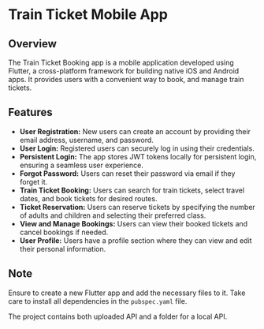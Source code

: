 # Train Ticket Mobile App

## Overview

The Train Ticket Booking app is a mobile application developed using Flutter, a cross-platform framework for building native iOS and Android apps. It provides users with a convenient way to book, and manage train tickets.

## Features

- **User Registration:** New users can create an account by providing their email address, username, and password.
- **User Login:** Registered users can securely log in using their credentials.
- **Persistent Login:** The app stores JWT tokens locally for persistent login, ensuring a seamless user experience.
- **Forgot Password:** Users can reset their password via email if they forget it.
- **Train Ticket Booking:** Users can search for train tickets, select travel dates, and book tickets for desired routes.
- **Ticket Reservation:** Users can reserve tickets by specifying the number of adults and children and selecting their preferred class.
- **View and Manage Bookings:** Users can view their booked tickets and cancel bookings if needed.
- **User Profile:** Users have a profile section where they can view and edit their personal information.

## Note

Ensure to create a new Flutter app and add the necessary files to it. Take care to install all dependencies in the `pubspec.yaml` file.

The project contains both uploaded API and a folder for a local API.
